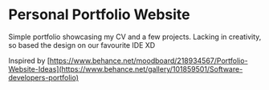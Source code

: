 # Personal Portfolio Website

Simple portfolio showcasing my CV and a few projects. Lacking in creativity, so based the design on our favourite IDE XD

Inspired by [https://www.behance.net/moodboard/218934567/Portfolio-Website-Ideas](https://www.behance.net/gallery/101859501/Software-developers-portfolio)
